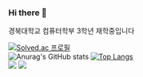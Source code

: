 ### Hi there 👋
경북대학교 컴퓨터학부 3학년 재학중입니다

<!--
**rnjs5540/rnjs5540** is a ✨ _special_ ✨ repository because its `README.md` (this file) appears on your GitHub profile.

Here are some ideas to get you started:

- 🔭 I’m currently working on ...
- 🌱 I’m currently learning ...
- 👯 I’m looking to collaborate on ...
- 🤔 I’m looking for help with ...
- 💬 Ask me about ...
- 📫 How to reach me: ...
- 😄 Pronouns: ...
- ⚡ Fun fact: ...
-->
[![Solved.ac
프로필](http://mazassumnida.wtf/api/v2/generate_badge?boj=rnjs5540)](https://solved.ac/rnjs5540)<br>
![Anurag's GitHub stats](https://github-readme-stats.vercel.app/api?username=rnjs5540&show_icons=true&theme=dracula)
[![Top Langs](https://github-readme-stats.vercel.app/api/top-langs/?username=rnjs5540&layout=compact&theme=dracula)](https://github.com/rnjs5540/github-readme-stats)
<br><img src="https://img.shields.io/badge/C-A8B9CC?style=flat&logo=C&logoColor=white"/> <img src="https://img.shields.io/badge/spring-6DB33F?style=flat&logo=spring&logoColor=white"/>
